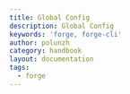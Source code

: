 ```yaml
---
title: Global Config
description: Global Config
keywords: 'forge, forge-cli'
author: polunzh
category: handbook
layout: documentation
tags:
  - forge
---
```


##
